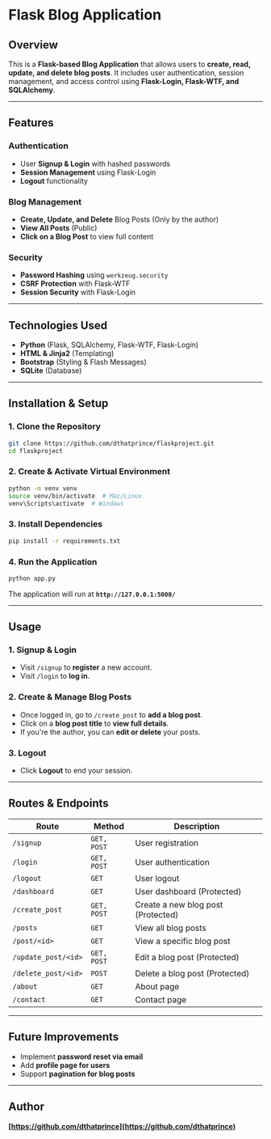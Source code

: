 # Flask Blog Application

## Overview

This is a **Flask-based Blog Application** that allows users to **create, read, update, and delete blog posts**. It includes user authentication, session management, and access control using **Flask-Login, Flask-WTF, and SQLAlchemy**.

---

## Features

### Authentication
- User **Signup & Login** with hashed passwords
- **Session Management** using Flask-Login
- **Logout** functionality

### Blog Management
- **Create, Update, and Delete** Blog Posts (Only by the author)
- **View All Posts** (Public)
- **Click on a Blog Post** to view full content

### Security
- **Password Hashing** using `werkzeug.security`
- **CSRF Protection** with Flask-WTF
- **Session Security** with Flask-Login

---

## Technologies Used

- **Python** (Flask, SQLAlchemy, Flask-WTF, Flask-Login)
- **HTML & Jinja2** (Templating)
- **Bootstrap** (Styling & Flash Messages)
- **SQLite** (Database)

---

## Installation & Setup

### 1. Clone the Repository
```sh
git clone https://github.com/dthatprince/flaskproject.git
cd flaskproject
```

### 2. Create & Activate Virtual Environment
```sh
python -m venv venv
source venv/bin/activate  # Mac/Linux
venv\Scripts\activate  # Windows
```

### 3. Install Dependencies
```sh
pip install -r requirements.txt
```

### 4. Run the Application
```sh
python app.py
```

The application will run at **`http://127.0.0.1:5000/`**

---

## Usage

### 1. Signup & Login
- Visit `/signup` to **register** a new account.
- Visit `/login` to **log in**.

### 2. Create & Manage Blog Posts
- Once logged in, go to `/create_post` to **add a blog post**.
- Click on a **blog post title** to **view full details**.
- If you're the author, you can **edit or delete** your posts.

### 3. Logout
- Click **Logout** to end your session.

---

## Routes & Endpoints

| Route               | Method      | Description                        |
| ------------------- | ----------- | ---------------------------------- |
| `/signup`           | `GET, POST` | User registration                  |
| `/login`            | `GET, POST` | User authentication                |
| `/logout`           | `GET`       | User logout                        |
| `/dashboard`        | `GET`       | User dashboard (Protected)         |
| `/create_post`      | `GET, POST` | Create a new blog post (Protected) |
| `/posts`            | `GET`       | View all blog posts                |
| `/post/<id>`        | `GET`       | View a specific blog post          |
| `/update_post/<id>` | `GET, POST` | Edit a blog post (Protected)       |
| `/delete_post/<id>` | `POST`      | Delete a blog post (Protected)     |
| `/about`            | `GET`       | About page                         |
| `/contact`          | `GET`       | Contact page                       |

---

## Future Improvements

- Implement **password reset via email**
- Add **profile page for users**
- Support **pagination for blog posts**

---

## Author

**[https://github.com/dthatprince](https://github.com/dthatprince)**
